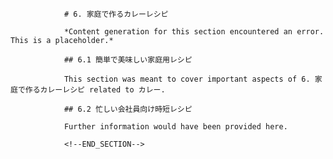 
                # 6. 家庭で作るカレーレシピ
                
                *Content generation for this section encountered an error. This is a placeholder.*
                
                ## 6.1 簡単で美味しい家庭用レシピ
                
                This section was meant to cover important aspects of 6. 家庭で作るカレーレシピ related to カレー.
                
                ## 6.2 忙しい会社員向け時短レシピ
                
                Further information would have been provided here.
                
                <!--END_SECTION-->
                